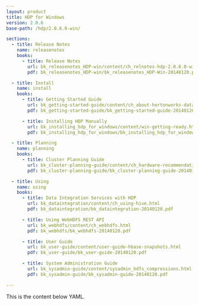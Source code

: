 ```yaml
---
layout: product
title: HDP for Windows
version: 2.0.6
base-path: /hdp/2.0.6.0-win/

sections:
  - title: Release Notes
    name: releasenotes
    books:
      - title: Release Notes
        url: bk_releasenotes_HDP-win/content/ch_relnotes-hdp-2.0.6.0-win.html
        pdf: bk_releasenotes_HDP-win/bk_releasenotes_HDP-Win-20140120.pdf

  - title: Install
    name: install
    books:
      - title: Getting Started Guide
        url: bk_getting-started-guide/content/ch_about-hortonworks-data-platform.html
        pdf: bk_getting-started-guide/bk_getting-started-guide-20140120.pdf

      - title: Installing HDP Manually
        url: bk_installing_hdp_for_windows/content/win-getting-ready.html
        pdf: bk_installing_hdp_for_windows/bk_installing_hdp_for_windows-20140120.pdf

  - title: Planning
    name: planning
    books:
      - title: Cluster Planning Guide
        url: bk_cluster-planning-guide/content/ch_hardware-recommendations.html
        pdf: bk_cluster-planning-guide/bk_cluster-planning-guide-20140120.pdf

  - title: Using
    name: using
    books:
      - title: Data Integration Services with HDP
        url: bk_dataintegration/content/ch_using-hive.html
        pdf: bk_dataintegration/bk_dataintegration-20140120.pdf

      - title: Using WebHDFS REST API
        url: bk_webhdfs/content/ch_webhdfs.html
        pdf: bk_webhdfs/bk_webhdfs-20140120.pdf

      - title: User Guide
        url: bk_user-guide/content/user-guide-hbase-snapshots.html
        pdf: bk_user-guide/bk_user-guide-20140120.pdf

      - title: System Administration Guide
        url: bk_sysadmin-guide/content/sysadmin_hdfs_compressions.html
        pdf: bk_sysadmin-guide/bk_sysadmin-guide-20140120.pdf

---
```


This is the content below YAML.
